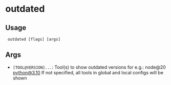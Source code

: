 #  outdated
## Usage
```
 outdated [flags] [args]
```
## Args
- `[TOOL@VERSION]...`: Tool(s) to show outdated versions for
e.g.: node@20 python@3.10
If not specified, all tools in global and local configs will be shown
